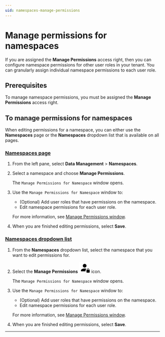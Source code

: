 ```yaml
---
uid: namespaces-manage-permissions
---
```


# Manage permissions for namespaces

If you are assigned the **Manage Permissions** access right, then you can configure namespace permissions for other user roles in your tenant. You can granularly assign individual namespace permissions to each user role.

## Prerequisites

To manage namespace permissions, you must be assigned the **Manage Permissions** access right.

## To manage permissions for namespaces

When editing permissions for a namespace, you can either use the **Namespaces** page or the **Namespaces** dropdown list that is available on all pages.

### [Namespaces page](#tab/tabid-1)

1. From the left pane, select **Data Management** > **Namespaces**.

1. Select a namespace and choose **Manage Permissions**.

    The `Manage Permissions for Namespace` window opens.

1. Use the `Manage Permissions for Namespace` window to:

    - (Optional) Add user roles that have permissions on the namespace.
    - Edit namespace permissions for each user role.

    For more information, see [Manage Permissions window](xref:permissions-management#manage-permissions-window).

1. When you are finished editing permissions, select **Save**.

### [Namespaces dropdown list](#tab/tabid-2)

1. From the **Namespaces** dropdown list, select the namespace that you want to edit permissions for.

1. Select the **Manage Permissions** ![Manage Permissions](../../_icons/default/account-lock.svg) icon.

    The `Manage Permissions for Namespace` window opens.

1. Use the `Manage Permissions for Namespace` window to:

    - (Optional) Add user roles that have permissions on the namespace.
    - Edit namespace permissions for each user role.

    For more information, see [Manage Permissions window](xref:permissions-management#manage-permissions-window).

1. When you are finished editing permissions, select **Save**.

***